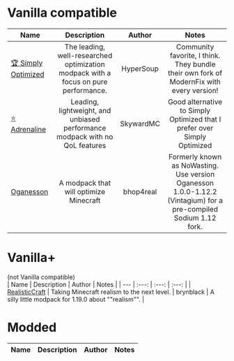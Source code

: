 # Vanilla compatible
| Name | Description | Author | Notes |
| --- | :---: | :---: | :---: |
| [🏆 Simply Optimized](modrinth.com/modpack/sop) | The leading, well-researched optimization modpack with a focus on pure performance. | HyperSoup | Community favorite, I think. They bundle their own fork of ModernFix with every version! |
| [⭐ Adrenaline](https://modrinth.com/modpack/adrenaline) | Leading, lightweight, and unbiased performance modpack with no QoL features  | SkywardMC | Good alternative to Simply Optimized that I prefer over Simply Optimized |
| [Oganesson](https://modrinth.com/modpack/oganesson) | A modpack that will optimize Minecraft | bhop4real | Formerly known as NoWasting. Use version Oganesson 1.0.0-1.12.2 (Vintagium) for a pre-compiled Sodium 1.12 fork. |

# Vanilla+
(not Vanilla compatible)       
| Name | Description | Author | Notes |
| --- | :---: | :---: | :---: |
| [RealisticCraft](https://modrinth.com/modpack/realisticcraft) | Taking Minecraft realism to the next level. | brynblack | A silly little modpack for 1.19.0 about ""realism"". |

# Modded
| Name | Description | Author | Notes |
| --- | :---: | :---: | :---: |
